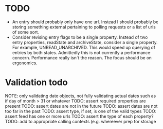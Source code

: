 
# TODO

* An entry should probably only have one url. Instead I should probably
be storing something external pertaining to polling requests or a list of
urls of some sort.
* Consider revising entry flags to be a single property. Instead of two entry
properties, readState and archiveState, consider a single property. For example, UNREAD_UNARCHIVED. This would speed up querying of entries by both states.
Admittedly this is not currently a performance concern. Performance really isn't
the reason. The focus should be on ergonomics.

# Validation todo

NOTE: only validating date objects, not fully validating actual dates such
as if day of month > 31 or whatever
TODO: assert required properties are present
TODO: assert dates are not in the future
TODO: assert dates are not too far in the past
TODO: assert type, if set, is one of the valid types
TODO: assert feed has one or more urls
TODO: assert the type of each property?
TODO: add to appropriate calling contexts (e.g. whereever prep for storage
